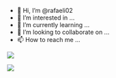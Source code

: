 - 👋 Hi, I’m @rafaeli02
- 👀 I’m interested in ...
- 🌱 I’m currently learning ...
- 💞️ I’m looking to collaborate on ...
- 📫 How to reach me ...

![](https://media1.giphy.com/media/hWhzyAxIu6rVS5AKbP/200w.gif?cid=790b761134w2gt7i8frd509a6kc1wxqkxuu2298pta2eemx2&ep=v1_gifs_search&rid=200w.gif&ct=g)

![](https://media.tenor.com/ORbPOStDXfwAAAAd/pwatecnologia-tecnologia.gif)
